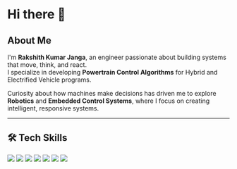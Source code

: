 # Hi there 👋

## About Me
I'm **Rakshith Kumar Janga**, an engineer passionate about building systems that move, think, and react.  
I specialize in developing **Powertrain Control Algorithms** for Hybrid and Electrified Vehicle programs.  

Curiosity about how machines make decisions has driven me to explore **Robotics** and **Embedded Control Systems**, where I focus on creating intelligent, responsive systems.

---

## 🛠 Tech Skills

<p align="left">
  <img src="https://img.shields.io/badge/C-555555?style=for-the-badge&logo=c&logoColor=white" />
  <img src="https://img.shields.io/badge/C%2B%2B-00599C?style=for-the-badge&logo=cplusplus&logoColor=white" />
  <img src="https://img.shields.io/badge/Python-3776AB?style=for-the-badge&logo=python&logoColor=white" />
  <img src="https://img.shields.io/badge/MATLAB-FF8000?style=for-the-badge&logo=mathworks&logoColor=white" />
  <img src="https://img.shields.io/badge/Linux-FCC624?style=for-the-badge&logo=linux&logoColor=black" />
  <img src="https://img.shields.io/badge/Visual%20Studio-5C2D91?style=for-the-badge&logo=visualstudio&logoColor=white" />
  <img src="https://img.shields.io/badge/ROS2-Jazzy-blue?style=for-the-badge&logo=ros&logoColor=white" />
</p>
